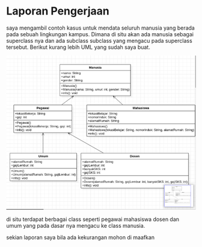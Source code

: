 # Laporan Pengerjaan

saya mengambil contoh kasus untuk mendata seluruh manusia yang berada pada sebuah lingkungan kampus. Dimana di situ akan ada manusia sebagai superclass nya dan ada subclass subclass yang mengacu pada superclass tersebut. Berikut kurang lebih UML yang sudah saya buat.

<img src="UML.png">

di situ terdapat berbagai class seperti pegawai mahasiswa dosen dan umum yang pada dasar nya mengacu ke class manusia.

sekian laporan saya bila ada kekurangan mohon di maafkan